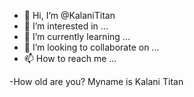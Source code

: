 - 👋 Hi, I’m @KalaniTitan
- 👀 I’m interested in ...
- 🌱 I’m currently learning ...
- 💞️ I’m looking to collaborate on ...
- 📫 How to reach me ...

<!---Kalani Titan
KalaniTitan/KalaniTitan is a ✨ special ✨ repository because its `README.md` (this file) appears on your GitHub profile.
You can click the Preview link to take a look at your changes.
--->
-How old are you?
Myname is Kalani Titan
